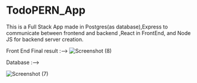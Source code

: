 # TodoPERN_App

This is a Full Stack App made in Postgres(as database),Express to communicate between frontend and backend ,React in FrontEnd, and 
Node JS for backend server creation.


Front End  Final result :-->
![Screenshot (8)](https://user-images.githubusercontent.com/97330477/157861218-20e37866-e45e-435f-b562-164d92eb7908.png)


Database :-->

![Screenshot (7)](https://user-images.githubusercontent.com/97330477/157862743-28acd66e-52cd-44b0-8e5c-f1b63a37a041.png)


